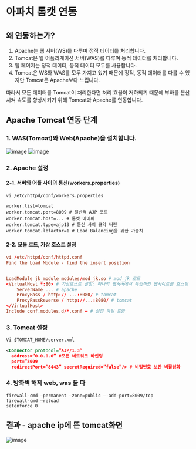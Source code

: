 # 아파치 톰캣 연동

## 왜 연동하는가?

1. Apache는 웹 서버(WS)를 다루며 정적 데이터를 처리합니다.
2. Tomcat은 웹 어플리케이션 서버(WAS)를 다루며 동적 데이터를 처리합니다.
3. 웹 페이지는 정적 데이터, 동적 데이터 모두를 사용합니다.
4. Tomcat은 WS와 WAS를 모두 가지고 있기 때문에 정적, 동적 데이터를 다룰 수 있지만 Tomcat은 Apache보다 느립니다.


따라서 모든 데이터를 Tomcat이 처리한다면 처리 효율이 저하되기 때문에 부하를 분산시켜 속도를 향상시키기 위해 Tomcat과 Apache를 연동합니다.

## Apache Tomcat 연동 단계

### 1. WAS(Tomcat)와 Web(Apache)을 설치합니다.
![image](https://github.com/auspicious0/apache_tomcat_connect/assets/108572025/1c69b9bb-f8a1-46fa-90f0-6f1cee0e0e2f)  ![image](https://github.com/auspicious0/apache_tomcat_connect/assets/108572025/56674356-2ed5-49ed-954c-f1ea3e39cb87)

### 2. Apache 설정

#### 2-1. 서버와 어플 사이의 통신(workers.properties)

```properties
vi /etc/httpd/conf/workers.properties

worker.list=tomcat
worker.tomcat.port=8009 # 일반적 AJP 포트
worker.tomcat.host=... # 톰켓 아이피
worker.tomcat.type=ajp13 # 통신 사이 규약 버전
worker.tomcat.lbfactor=1 # Load Balancing을 위한 가중치
```

#### 2-2. 모듈 로드, 가상 호스트 설정
```httpd.conf
vi /etc/httpd/conf/httpd.conf
Find the Load Module - find the insert position


LoadModule jk_module modules/mod_jk.so # mod_jk 로드
<VirtualHost *:80> # 가상호스트 설정: 하나의 웹서버에서 독립적인 웹사이트를 호스팅
	ServerName ... # apache
	ProxyPass / http:// ...:8080/ # tomcat
	ProxyPassReverse / http://...:8080/ # tomcat
</VirtualHost>
Include conf.modules.d/*.conf – # 설정 파일 포함
```

### 3. Tomcat 설정

```server.xml
Vi $TOMCAT_HOME/server.xml

<Connector protocol=”AJP/1.3”
  address=”0.0.0.0” #모든 네트워크 바인딩
  port=”8009
  redirectPort=”8443” secretRequired=”false”/> # 비밀번호 보안 비활성화
```

### 4. 방화벽 해제 web, was 둘 다

```firewall-cmd
firewall-cmd –permanent –zone=public –-add-port=8009/tcp
firewall-cmd –reload
setenforce 0

```
## 결과 - apache ip에 뜬 tomcat화면
![image](https://github.com/auspicious0/apache_tomcat_connect/assets/108572025/f5a8eac3-e26c-4009-ba00-0e06d34d2136)


